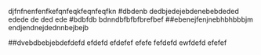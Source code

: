 djfnfnenfenfkefqnfeqkfeqnfeqfkn
#dbdenb
dedbjedejebdenebebdeded
edede
de
ded
ede
#bdbfdb
bdnndbfbfbfbrefbef
##ebenejfenjnebhbhbbbjm
endjendnejdednnbejbejb

##dvebdbebjebdefdefd
efdefd
efdefef
efefe
fefdefd
ewfdefd
efefef

